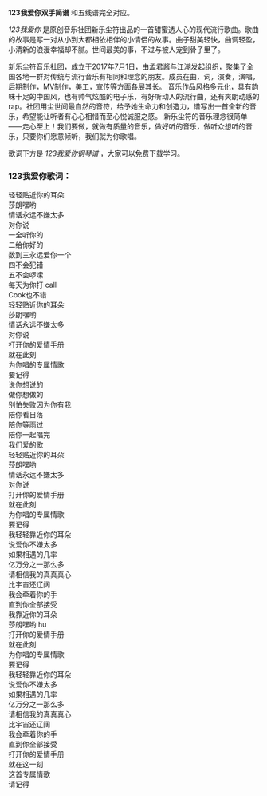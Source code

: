 

**123我爱你双手简谱** 和五线谱完全对应。

_123我爱你_
是原创音乐社团新乐尘符出品的一首甜蜜透人心的现代流行歌曲。歌曲的故事是写一对从小到大都相依相伴的小情侣的故事。曲子甜美轻快，曲调轻盈，小清新的浪漫幸福却不腻。世间最美的事，不过与被人宠到骨子里了。

新乐尘符音乐社团，成立于2017年7月1日，由孟君酱与江潮发起组织，聚集了全国各地一群对传统与流行音乐有相同和理念的朋友。成员在曲，词，演奏，演唱，后期制作，MV制作，美工，宣传等方面各展其长。
音乐作品风格多元化，具有韵味十足的中国风，也有帅气炫酷的电子乐，有好听动人的流行曲，还有爽朗动感的rap。社团用尘世间最自然的音符，给予她生命力和创造力，谱写出一首全新的音乐，希望能让听者有心心相惜而至心悦诚服之感。
新乐尘符的音乐理念很简单——走心至上！我们要做，就做有质量的音乐，做好听的音乐，做听众想听的音乐，只要你们愿意倾听，我们就为你歌唱。

歌词下方是 _123我爱你钢琴谱_ ，大家可以免费下载学习。

### 123我爱你歌词：

轻轻贴近你的耳朵  
莎朗嘿哟  
情话永远不嫌太多  
对你说  
一全听你的  
二给你好的  
数到三永远爱你一个  
四不会犯错  
五不会啰嗦  
每天为你打 call  
Cook也不错  
轻轻贴近你的耳朵  
莎朗嘿哟  
情话永远不嫌太多  
对你说  
打开你的爱情手册  
就在此刻  
为你唱的专属情歌  
要记得  
说你想说的  
做你想做的  
别怕失败因为你有我  
陪你看日落  
陪你等雨过  
陪你一起唱完  
我们爱的歌  
轻轻贴近你的耳朵  
莎朗嘿哟  
情话永远不嫌太多  
对你说  
打开你的爱情手册  
就在此刻  
为你唱的专属情歌  
要记得  
我轻轻靠近你的耳朵  
说爱你不嫌太多  
如果相遇的几率  
亿万分之一那么多  
请相信我的真真真心  
比宇宙还辽阔  
我会牵着你的手  
直到你全部接受  
我靠近你的耳朵  
莎朗嘿哟 hu  
打开你的爱情手册  
就在此刻  
为你唱的专属情歌  
要记得  
我轻轻靠近你的耳朵  
说爱你不嫌太多  
如果相遇的几率  
亿万分之一那么多  
请相信我的真真真心  
比宇宙还辽阔  
我会牵着你的手  
直到你全部接受  
打开你的爱情手册  
就在这一刻  
这首专属情歌  
请记得

